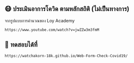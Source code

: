 ## 😷 ประเมินอาการโควิด ตามหลักสถิติ (ไม่เป็นทางการ)
จากรูปแบบการคำนวณของ Loy Academy
```
https://www.youtube.com/watch?v=jwZZw3m3fmM
```

## 🧼 ทดสอบได้ที่
```
https://watchakorn-18k.github.io/Web-Form-Check-Covid19/
```

